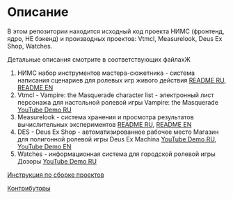 # Описание

В этом репозитории находится исходный код проекта НИМС (фронтенд, ядро, НЕ бэкенд) и производных проектов: Vtmcl, Measurelook, Deus Ex Shop, Watches.

Детальные описания смотрите в соответствующих файлахЖ

1. НИМС набор инструментов мастера-сюжетника - система написания сценариев для ролевых игр живого действия [README RU](https://github.com/NtsDK/smtk-nims/blob/master/wiki/NIMS_RU.md), [README EN](https://github.com/NtsDK/smtk-nims/blob/master/wiki/NIMS_EN.md) 
1. Vtmcl - Vampire: the Masquerade character list - электронный лист персонажа для настольной ролевой игры Vampire: the Masquerade [YouTube Demo RU](https://www.youtube.com/watch?v=1zHviDjOrn4)
1. Measurelook - система хранения и просмотра результатов вычислительных экспериментов [README RU](https://github.com/NtsDK/smtk-nims/blob/master/wiki/MEASURELOOK_RU.md), [README EN](https://github.com/NtsDK/smtk-nims/blob/master/wiki/MEASURELOOK_EN.md) 
1. DES - Deus Ex Shop - автоматизированное рабочее место Магазин для полигонной ролевой игры Deus Ex Machina [YouTube Demo RU](https://www.youtube.com/watch?v=GlgfL7RAqgE), [YouTube Demo EN](https://www.youtube.com/watch?v=M3XN6NM1tTg)
1. Watches - информационная система для городской ролевой игры Дозоры [YouTube Demo RU](https://www.youtube.com/watch?v=MQ5-ffq1Vco)

[Инструкция по сборке проектов](https://github.com/NtsDK/smtk-nims/blob/master/wiki/CONTRIBUTING.md)

[Контрибуторы](https://github.com/NtsDK/smtk-nims/blob/master/wiki/CONTRIBUTORS.md)
